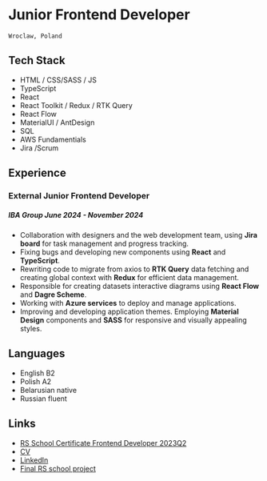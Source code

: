 # <h1>Junior Frontend Developer</h1>
  `Wroclaw, Poland`

## Tech Stack
- HTML / CSS/SASS / JS
- TypeScript
- React 
- React Toolkit / Redux / RTK Query
- React Flow
- MaterialUI / AntDesign
- SQL
- AWS Fundamentials
- Jira /Scrum

## Experience 
### External Junior Frontend Developer
##### IBA Group *June 2024 - November 2024*
- Collaboration with designers and the web development team, using **Jira board** for task management and progress tracking.
- Fixing bugs and developing new components using **React** and **TypeScript**.
- Rewriting code to migrate from axios to **RTK Query** data fetching and creating global context with **Redux** for efficient data management.
- Responsible for creating datasets interactive diagrams using **React Flow** and **Dagre Scheme**.
- Working with **Azure services** to deploy and manage applications.
- Improving and developing application themes. Employing **Material Design** components and **SASS** for responsive and visually appealing styles.

## Languages
- English B2
- Polish A2
- Belarusian native
- Russian fluent

## Links
- [RS School Certificate Frontend Developer 2023Q2](https://app.rs.school/certificate/1u6pneqz)
- [CV](https://www.linkedin.com/in/volha-luksha-frontend-dev/details/featured/1731407129259/single-media-viewer/?profileId=ACoAAE0PJEkBWjE9Q0-tPwpEPZNlsEnFP8lX5QQ)
- [LinkedIn](https://www.linkedin.com/in/volha-luksha-frontend-dev/)
- [Final RS school project](https://hapikus.github.io/eCommerce-Application/)

